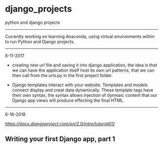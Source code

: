 # django_projects
python and django projects

---

Currently working on learning Anaconda, using virtual environments within to run Python and Django projects. 

---

6-11-2017
* creating new url file and saving it into django application, the idea is that we can have the application itself host its own url patterns, that we can then call from the urls.py in the first project folder. 

* Django templates interact with your website. Templates and models connect display and creat data dynamically. 
These template tags have their own syntax, the syntax allows injection of dynmaic content that our Django app views will produce effecting the final HTML.

---
6-16-2018

_https://docs.djangoproject.com/en/2.0/intro/tutorial01/_

## Writing your first Django app, part 1

